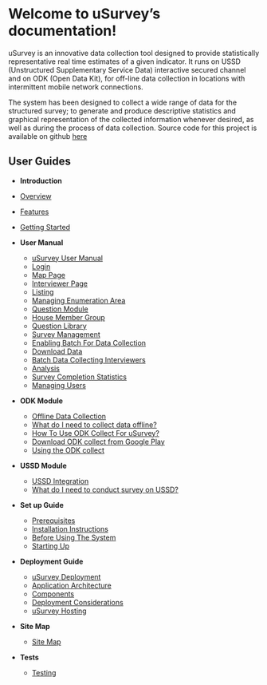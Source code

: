 
Welcome to uSurvey’s documentation!
========
uSurvey is an innovative data collection tool designed to provide statistically representative real time estimates of a given indicator. It runs on USSD (Unstructured Supplementary Service Data) interactive secured channel and on ODK (Open Data Kit), for off-line data collection in locations with intermittent mobile network connections.

The system has been designed to collect a wide range of data for the structured survey; to generate and produce descriptive statistics and graphical representation of the collected information whenever desired, as well as during the process of data collection.
Source code for this project is available on github [here]()

User Guides
-----------
*  **Introduction** 
  * [Overview](./index.md)
  * [Features](./index.md#features)
  * [Getting Started](./index.md#what-to-do-next)


* **User Manual**
  * [uSurvey User Manual](./user_manual.md#usurvey-user-manual) 
  * [Login](./user_manual.md#login) 
  * [Map Page](./user_manual.md#map-page) 
  * [Interviewer Page](./user_manual.md#interviewer-page)
  * [Listing](./Listing.md)
  * [Managing Enumeration Area](./user_manual.md#managing-enumeration-area)
  * [Question Module](./user_manual.md#question-module)
  * [House Member Group](./user_manual.md#house-member-group)
  * [Question Library](./user_manual.md#question-library)
  * [Survey Management](./user_manual.md#survey-management)
  * [Enabling Batch For Data Collection](./user_manual.md#enabling-batch-for-data-collection)
  * [Download Data](./user_manual.md#download-data)
  * [Batch Data Collecting Interviewers](./user_manual.md#batch-data-collecting-interviewers)
  * [Analysis](./user_manual.md#analysis)
  * [Survey Completion Statistics](./user_manual.md#survey-completion-statistics)
  * [Managing Users](./user_manual.md#managing-users)

* **ODK Module**
  * [Offline Data Collection](./odk_guide.md#offline-data-collection)
  * [What do I need to collect data offline?](./odk_guide.md#what-do-i-need-to-collect-data-offline)
  * [How To Use ODK Collect For uSurvey?](./odk_guide.md#how-to-use-odk-collect-for-usurvey)
  * [Download ODK collect from Google Play](./odk_guide.md#download-odk-collect-from-google-play)
  * [Using the ODK collect](./odk_guide.md#using-the-odk-collect)
  
* **USSD Module**
  * [USSD Integration](./ussd-integration.md#ussd-integration)
  * [What do I need to conduct survey on USSD?](./ussd-integration.md#what-do-i-need-to-conduct-survey-on-ussd)

* **Set up Guide**
  * [Prerequisites](./installation.md#prerequisites)
  * [Installation Instructions](./installation.md#installation-instructions)
  * [Before Using The System](./installation.md#before-using-the-system)
  * [Starting Up](./installation.md#starting-up)

* **Deployment Guide**
  * [uSurvey Deployment](./deployment_guide.md#usurvey-deployment)
  * [Application Architecture](./deployment_guide.md#application-architecture)
  * [Components](./deployment_guide.md#components)
  * [Deployment Considerations](./deployment_guide.md#deployment-considerations)
  * [uSurvey Hosting](./deployment_guide.md#usurvey-hosting)

* **Site Map**
  * [Site Map](./Site_Map.md)

* **Tests**
  * [Testing](./tests.md)

